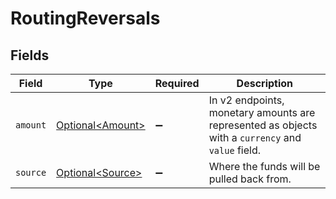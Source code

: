 # RoutingReversals


## Fields

| Field                                                                                             | Type                                                                                              | Required                                                                                          | Description                                                                                       |
| ------------------------------------------------------------------------------------------------- | ------------------------------------------------------------------------------------------------- | ------------------------------------------------------------------------------------------------- | ------------------------------------------------------------------------------------------------- |
| `amount`                                                                                          | [Optional\<Amount>](../../models/components/Amount.md)                                            | :heavy_minus_sign:                                                                                | In v2 endpoints, monetary amounts are represented as objects with a `currency` and `value` field. |
| `source`                                                                                          | [Optional\<Source>](../../models/components/Source.md)                                            | :heavy_minus_sign:                                                                                | Where the funds will be pulled back from.                                                         |